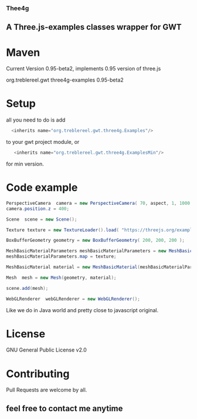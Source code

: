 ### Thee4g

## A Three.js-examples classes wrapper for GWT

# Maven
Current Version 0.95-beta2, implements 0.95 version of three.js

<dependency>
    <groupId>org.treblereel.gwt</groupId>
    <artifactId>three4g-examples</artifactId>
    <version>0.95-beta2</version>
</dependency>

# Setup
all you need to do is add
```java
  <inherits name="org.treblereel.gwt.three4g.Examples"/>
```
to your gwt project module, or   
```java
   <inherits name="org.treblereel.gwt.three4g.ExamplesMin"/>

```

for min version.


# Code example

```java
PerspectiveCamera  camera = new PerspectiveCamera( 70, aspect, 1, 1000 );
camera.position.z = 400;

Scene  scene = new Scene();

Texture texture = new TextureLoader().load( "https://threejs.org/examples/textures/crate.gif");

BoxBufferGeometry geometry = new BoxBufferGeometry( 200, 200, 200 );

MeshBasicMaterialParameters meshBasicMaterialParameters = new MeshBasicMaterialParameters();
meshBasicMaterialParameters.map = texture;

MeshBasicMaterial material = new MeshBasicMaterial(meshBasicMaterialParameters);

Mesh  mesh = new Mesh(geometry, material);

scene.add(mesh);

WebGLRenderer  webGLRenderer = new WebGLRenderer();
```
Like we do in Java world and pretty close to javascript original.




# License
GNU General Public License v2.0

# Contributing
Pull Requests are welcome by all.

## feel free to contact me anytime 
